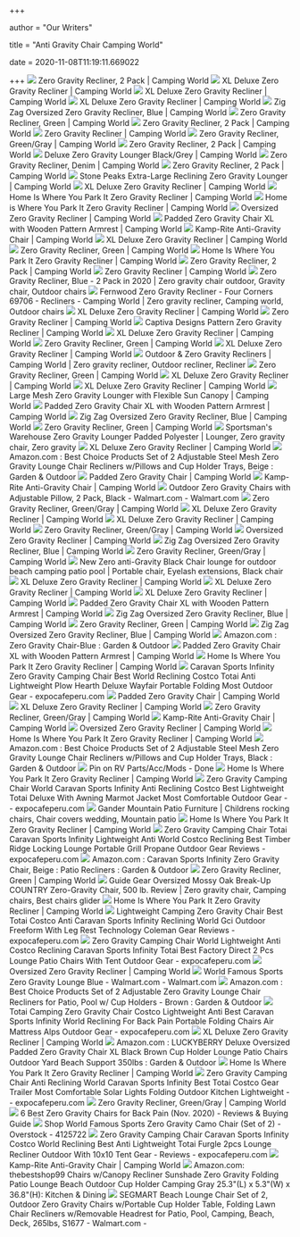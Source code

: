 +++
        
author = "Our Writers"
        
title = "Anti Gravity Chair Camping World"
        
date = 2020-11-08T11:19:11.669022
        
+++
[ ![](https://www.campingworld.com/dw/image/v2/BCJK_PRD/on/demandware.static/-/Sites-global-master-catalog/default/dw7ef82377/images/large/623486_BEIGE_1.jpg?sw=1350&sh=1000&sm=fit)](https://www.campingworld.com/dw/image/v2/BCJK_PRD/on/demandware.static/-/Sites-global-master-catalog/default/dw7ef82377/images/large/623486_BEIGE_1.jpg?sw=1350&sh=1000&sm=fit) Zero Gravity Recliner, 2 Pack | Camping World
[ ![](https://www.campingworld.com/dw/image/v2/BCJK_PRD/on/demandware.static/-/Sites-global-master-catalog/default/dwe81b5b4a/images/large/623491_BROWNGRAY_1.jpg?sw=1350&sh=1000&sm=fit)](https://www.campingworld.com/dw/image/v2/BCJK_PRD/on/demandware.static/-/Sites-global-master-catalog/default/dwe81b5b4a/images/large/623491_BROWNGRAY_1.jpg?sw=1350&sh=1000&sm=fit) XL Deluxe Zero Gravity Recliner | Camping World
[ ![](https://www.campingworld.com/dw/image/v2/BCJK_PRD/on/demandware.static/-/Sites-global-master-catalog/default/dwec1a9f5d/images/large/623491_BROWNGRAY_3.jpg?sw=1350&sh=1000&sm=fit)](https://www.campingworld.com/dw/image/v2/BCJK_PRD/on/demandware.static/-/Sites-global-master-catalog/default/dwec1a9f5d/images/large/623491_BROWNGRAY_3.jpg?sw=1350&sh=1000&sm=fit) XL Deluxe Zero Gravity Recliner | Camping World
[ ![](https://www.campingworld.com/dw/image/v2/BCJK_PRD/on/demandware.static/-/Sites-global-master-catalog/default/dw03fe4133/images/large/623491_GREE_3.jpg?sw=1350&sh=1000&sm=fit)](https://www.campingworld.com/dw/image/v2/BCJK_PRD/on/demandware.static/-/Sites-global-master-catalog/default/dw03fe4133/images/large/623491_GREE_3.jpg?sw=1350&sh=1000&sm=fit) XL Deluxe Zero Gravity Recliner | Camping World
[ ![](https://www.campingworld.com/dw/image/v2/BCJK_PRD/on/demandware.static/-/Sites-global-master-catalog/default/dw54bfed54/images/large/669297_BLUE_1.jpg?sw=1350&sh=1000&sm=fit)](https://www.campingworld.com/dw/image/v2/BCJK_PRD/on/demandware.static/-/Sites-global-master-catalog/default/dw54bfed54/images/large/669297_BLUE_1.jpg?sw=1350&sh=1000&sm=fit) Zig Zag Oversized Zero Gravity Recliner, Blue | Camping World
[ ![](https://www.campingworld.com/dw/image/v2/BCJK_PRD/on/demandware.static/-/Sites-global-master-catalog/default/dw22f845cb/images/large/644004_GREE_1.jpg?sw=1350&sh=1000&sm=fit)](https://www.campingworld.com/dw/image/v2/BCJK_PRD/on/demandware.static/-/Sites-global-master-catalog/default/dw22f845cb/images/large/644004_GREE_1.jpg?sw=1350&sh=1000&sm=fit) Zero Gravity Recliner, Green | Camping World
[ ![](https://www.campingworld.com/dw/image/v2/BCJK_PRD/on/demandware.static/-/Sites-global-master-catalog/default/dwe0d96c8f/images/large/623486_BLCK_2.jpg?sw=1350&sh=1000&sm=fit)](https://www.campingworld.com/dw/image/v2/BCJK_PRD/on/demandware.static/-/Sites-global-master-catalog/default/dwe0d96c8f/images/large/623486_BLCK_2.jpg?sw=1350&sh=1000&sm=fit) Zero Gravity Recliner, 2 Pack | Camping World
[ ![](https://www.campingworld.com/dw/image/v2/BCJK_PRD/on/demandware.static/-/Sites-global-master-catalog/default/dwd0144be9/images/large/629892_BLCK_1.jpg?sw=1350&sh=1000&sm=fit)](https://www.campingworld.com/dw/image/v2/BCJK_PRD/on/demandware.static/-/Sites-global-master-catalog/default/dwd0144be9/images/large/629892_BLCK_1.jpg?sw=1350&sh=1000&sm=fit) Zero Gravity Recliner | Camping World
[ ![](https://www.campingworld.com/dw/image/v2/BCJK_PRD/on/demandware.static/-/Sites-global-master-catalog/default/dw0b06e0dd/images/large/627109_1.jpg?sw=1350&sh=1000&sm=fit)](https://www.campingworld.com/dw/image/v2/BCJK_PRD/on/demandware.static/-/Sites-global-master-catalog/default/dw0b06e0dd/images/large/627109_1.jpg?sw=1350&sh=1000&sm=fit) Zero Gravity Recliner, Green/Gray | Camping World
[ ![](https://www.campingworld.com/dw/image/v2/BCJK_PRD/on/demandware.static/-/Sites-global-master-catalog/default/dwb0ed7b98/images/large/623486_BURG_1.jpg?sw=1350&sh=1000&sm=fit)](https://www.campingworld.com/dw/image/v2/BCJK_PRD/on/demandware.static/-/Sites-global-master-catalog/default/dwb0ed7b98/images/large/623486_BURG_1.jpg?sw=1350&sh=1000&sm=fit) Zero Gravity Recliner, 2 Pack | Camping World
[ ![](https://www.campingworld.com/dw/image/v2/BCJK_PRD/on/demandware.static/-/Sites-global-master-catalog/default/dw68581694/images/large/205006_BLACKGRAY_1.jpg?sw=600&sh=600&sm=fit)](https://www.campingworld.com/dw/image/v2/BCJK_PRD/on/demandware.static/-/Sites-global-master-catalog/default/dw68581694/images/large/205006_BLACKGRAY_1.jpg?sw=600&sh=600&sm=fit) Deluxe Zero Gravity Lounger Black/Grey | Camping World
[ ![](https://www.campingworld.com/dw/image/v2/BCJK_PRD/on/demandware.static/-/Sites-global-master-catalog/default/dw28f04883/images/large/643987_BLUE_1.jpg?sw=1350&sh=1000&sm=fit)](https://www.campingworld.com/dw/image/v2/BCJK_PRD/on/demandware.static/-/Sites-global-master-catalog/default/dw28f04883/images/large/643987_BLUE_1.jpg?sw=1350&sh=1000&sm=fit) Zero Gravity Recliner, Denim | Camping World
[ ![](https://www.campingworld.com/dw/image/v2/BCJK_PRD/on/demandware.static/-/Sites-global-master-catalog/default/dw4975df6a/images/large/623486_BLUE_1.jpg?sw=1350&sh=1000&sm=fit)](https://www.campingworld.com/dw/image/v2/BCJK_PRD/on/demandware.static/-/Sites-global-master-catalog/default/dw4975df6a/images/large/623486_BLUE_1.jpg?sw=1350&sh=1000&sm=fit) Zero Gravity Recliner, 2 Pack | Camping World
[ ![](https://www.campingworld.com/dw/image/v2/BCJK_PRD/on/demandware.static/-/Sites-global-master-catalog/default/dw4086f3fd/images/large/629895_BLACKGRAY_1.jpg?sw=1350&sh=1000&sm=fit)](https://www.campingworld.com/dw/image/v2/BCJK_PRD/on/demandware.static/-/Sites-global-master-catalog/default/dw4086f3fd/images/large/629895_BLACKGRAY_1.jpg?sw=1350&sh=1000&sm=fit) Stone Peaks Extra-Large Reclining Zero Gravity Lounger | Camping World
[ ![](https://www.campingworld.com/dw/image/v2/BCJK_PRD/on/demandware.static/-/Sites-global-master-catalog/default/dwb755d851/images/large/623491_GREE_1.jpg?sw=1350&sh=1000&sm=fit)](https://www.campingworld.com/dw/image/v2/BCJK_PRD/on/demandware.static/-/Sites-global-master-catalog/default/dwb755d851/images/large/623491_GREE_1.jpg?sw=1350&sh=1000&sm=fit) XL Deluxe Zero Gravity Recliner | Camping World
[ ![](https://www.campingworld.com/dw/image/v2/BCJK_PRD/on/demandware.static/-/Sites-global-master-catalog/default/dw9ff05947/images/large/669293_BLUE_1.jpg?sw=1350&sh=1000&sm=fit)](https://www.campingworld.com/dw/image/v2/BCJK_PRD/on/demandware.static/-/Sites-global-master-catalog/default/dw9ff05947/images/large/669293_BLUE_1.jpg?sw=1350&sh=1000&sm=fit) Home Is Where You Park It Zero Gravity Recliner | Camping World
[ ![](https://www.campingworld.com/dw/image/v2/BCJK_PRD/on/demandware.static/-/Sites-global-master-catalog/default/dwad1a0a0a/images/large/629897_NAVY_1.jpg?sw=1350&sh=1000&sm=fit)](https://www.campingworld.com/dw/image/v2/BCJK_PRD/on/demandware.static/-/Sites-global-master-catalog/default/dwad1a0a0a/images/large/629897_NAVY_1.jpg?sw=1350&sh=1000&sm=fit) Home is Where You Park It Zero Gravity Recliner | Camping World
[ ![](https://www.campingworld.com/dw/image/v2/BCJK_PRD/on/demandware.static/-/Sites-global-master-catalog/default/dw35ca5932/images/large/623494_BLUE_1.jpg?sw=1350&sh=1000&sm=fit)](https://www.campingworld.com/dw/image/v2/BCJK_PRD/on/demandware.static/-/Sites-global-master-catalog/default/dw35ca5932/images/large/623494_BLUE_1.jpg?sw=1350&sh=1000&sm=fit) Oversized Zero Gravity Recliner | Camping World
[ ![](https://www.campingworld.com/dw/image/v2/BCJK_PRD/on/demandware.static/-/Sites-global-master-catalog/default/dwbe154e59/images/large/122799_BLACKBLUE_1.jpg?sw=1350&sh=1000&sm=fit)](https://www.campingworld.com/dw/image/v2/BCJK_PRD/on/demandware.static/-/Sites-global-master-catalog/default/dwbe154e59/images/large/122799_BLACKBLUE_1.jpg?sw=1350&sh=1000&sm=fit) Padded Zero Gravity Chair XL with Wooden Pattern Armrest | Camping World
[ ![](https://www.campingworld.com/dw/image/v2/BCJK_PRD/on/demandware.static/-/Sites-global-master-catalog/default/dw9eacd0ee/images/large/122853_NAVYTAN_1.jpg?sw=375&sh=375)](https://www.campingworld.com/dw/image/v2/BCJK_PRD/on/demandware.static/-/Sites-global-master-catalog/default/dw9eacd0ee/images/large/122853_NAVYTAN_1.jpg?sw=375&sh=375) Kamp-Rite Anti-Gravity Chair | Camping World
[ ![](https://www.campingworld.com/dw/image/v2/BCJK_PRD/on/demandware.static/-/Sites-global-master-catalog/default/dw07bf85ce/images/large/623491_GREE_2.jpg?sw=1350&sh=1000&sm=fit)](https://www.campingworld.com/dw/image/v2/BCJK_PRD/on/demandware.static/-/Sites-global-master-catalog/default/dw07bf85ce/images/large/623491_GREE_2.jpg?sw=1350&sh=1000&sm=fit) XL Deluxe Zero Gravity Recliner | Camping World
[ ![](https://www.campingworld.com/dw/image/v2/BCJK_PRD/on/demandware.static/-/Sites-global-master-catalog/default/dwa563ec8e/images/large/644004_GREE_3.jpg?sw=1350&sh=1000&sm=fit)](https://www.campingworld.com/dw/image/v2/BCJK_PRD/on/demandware.static/-/Sites-global-master-catalog/default/dwa563ec8e/images/large/644004_GREE_3.jpg?sw=1350&sh=1000&sm=fit) Zero Gravity Recliner, Green | Camping World
[ ![](https://www.campingworld.com/dw/image/v2/BCJK_PRD/on/demandware.static/-/Sites-global-master-catalog/default/dwdc9553b3/images/large/669293_BLUE_2.jpg?sw=1350&sh=1000&sm=fit)](https://www.campingworld.com/dw/image/v2/BCJK_PRD/on/demandware.static/-/Sites-global-master-catalog/default/dwdc9553b3/images/large/669293_BLUE_2.jpg?sw=1350&sh=1000&sm=fit) Home Is Where You Park It Zero Gravity Recliner | Camping World
[ ![](https://www.campingworld.com/dw/image/v2/BCJK_PRD/on/demandware.static/-/Sites-global-master-catalog/default/dw61a68fcd/images/large/623486_GGRR_1.jpg?sw=1350&sh=1000&sm=fit)](https://www.campingworld.com/dw/image/v2/BCJK_PRD/on/demandware.static/-/Sites-global-master-catalog/default/dw61a68fcd/images/large/623486_GGRR_1.jpg?sw=1350&sh=1000&sm=fit) Zero Gravity Recliner, 2 Pack | Camping World
[ ![](https://www.campingworld.com/dw/image/v2/BCJK_PRD/on/demandware.static/-/Sites-global-master-catalog/default/dwa8fc980b/images/large/629892_GGRR_1.jpg?sw=1350&sh=1000&sm=fit)](https://www.campingworld.com/dw/image/v2/BCJK_PRD/on/demandware.static/-/Sites-global-master-catalog/default/dwa8fc980b/images/large/629892_GGRR_1.jpg?sw=1350&sh=1000&sm=fit) Zero Gravity Recliner | Camping World
[ ![](https://i.pinimg.com/originals/a1/22/55/a122559c303f131c7353704e14706b3d.jpg)](https://i.pinimg.com/originals/a1/22/55/a122559c303f131c7353704e14706b3d.jpg) Zero Gravity Recliner, Blue - 2 Pack in 2020 | Zero gravity chair outdoor, Gravity  chair, Outdoor chairs
[ ![](https://i.pinimg.com/originals/e6/4a/fb/e64afb71a0e6f14672fa937197e89591.jpg)](https://i.pinimg.com/originals/e6/4a/fb/e64afb71a0e6f14672fa937197e89591.jpg) Fernwood Zero Gravity Recliner - Four Corners 69706 - Recliners - Camping  World | Zero gravity recliner, Camping world, Outdoor chairs
[ ![](https://www.campingworld.com/dw/image/v2/BCJK_PRD/on/demandware.static/-/Sites-global-master-catalog/default/dwc7bdf82d/images/large/623491_GREE_19.jpg?sw=1350&sh=1000&sm=fit)](https://www.campingworld.com/dw/image/v2/BCJK_PRD/on/demandware.static/-/Sites-global-master-catalog/default/dwc7bdf82d/images/large/623491_GREE_19.jpg?sw=1350&sh=1000&sm=fit) XL Deluxe Zero Gravity Recliner | Camping World
[ ![](https://www.campingworld.com/dw/image/v2/BCJK_PRD/on/demandware.static/-/Sites-global-master-catalog/default/dwbbbb871a/images/large/629892_CAMO_1.jpg?sw=1350&sh=1000&sm=fit)](https://www.campingworld.com/dw/image/v2/BCJK_PRD/on/demandware.static/-/Sites-global-master-catalog/default/dwbbbb871a/images/large/629892_CAMO_1.jpg?sw=1350&sh=1000&sm=fit) Zero Gravity Recliner | Camping World
[ ![](https://www.campingworld.com/dw/image/v2/BCJK_PRD/on/demandware.static/-/Sites-global-master-catalog/default/dw851c3e14/images/large/669295_BLUE_1.jpg?sw=1350&sh=1000&sm=fit)](https://www.campingworld.com/dw/image/v2/BCJK_PRD/on/demandware.static/-/Sites-global-master-catalog/default/dw851c3e14/images/large/669295_BLUE_1.jpg?sw=1350&sh=1000&sm=fit) Captiva Designs Pattern Zero Gravity Recliner | Camping World
[ ![](https://www.campingworld.com/dw/image/v2/BCJK_PRD/on/demandware.static/-/Sites-global-master-catalog/default/dw3eafcac0/images/large/623491_BROWNGRAY_4.jpg?sw=1350&sh=1000&sm=fit)](https://www.campingworld.com/dw/image/v2/BCJK_PRD/on/demandware.static/-/Sites-global-master-catalog/default/dw3eafcac0/images/large/623491_BROWNGRAY_4.jpg?sw=1350&sh=1000&sm=fit) XL Deluxe Zero Gravity Recliner | Camping World
[ ![](https://www.campingworld.com/dw/image/v2/BCJK_PRD/on/demandware.static/-/Sites-global-master-catalog/default/dw5aca6372/images/large/644004_GREE_10.jpg?sw=1350&sh=1000&sm=fit)](https://www.campingworld.com/dw/image/v2/BCJK_PRD/on/demandware.static/-/Sites-global-master-catalog/default/dw5aca6372/images/large/644004_GREE_10.jpg?sw=1350&sh=1000&sm=fit) Zero Gravity Recliner, Green | Camping World
[ ![](https://www.campingworld.com/dw/image/v2/BCJK_PRD/on/demandware.static/-/Sites-global-master-catalog/default/dw96b6f2cb/images/large/623491_BROWNGRAY_2.jpg?sw=1350&sh=1000&sm=fit)](https://www.campingworld.com/dw/image/v2/BCJK_PRD/on/demandware.static/-/Sites-global-master-catalog/default/dw96b6f2cb/images/large/623491_BROWNGRAY_2.jpg?sw=1350&sh=1000&sm=fit) XL Deluxe Zero Gravity Recliner | Camping World
[ ![](https://i.pinimg.com/originals/34/74/51/347451186f94c33c97f0db3c71c6f4b5.png)](https://i.pinimg.com/originals/34/74/51/347451186f94c33c97f0db3c71c6f4b5.png) Outdoor & Zero Gravity Recliners | Camping World | Zero gravity recliner,  Outdoor recliner, Recliner
[ ![](https://www.campingworld.com/dw/image/v2/BCJK_PRD/on/demandware.static/-/Sites-global-master-catalog/default/dw75c0767c/images/large/644004_GREE_7.jpg?sw=1350&sh=1000&sm=fit)](https://www.campingworld.com/dw/image/v2/BCJK_PRD/on/demandware.static/-/Sites-global-master-catalog/default/dw75c0767c/images/large/644004_GREE_7.jpg?sw=1350&sh=1000&sm=fit) Zero Gravity Recliner, Green | Camping World
[ ![](https://www.campingworld.com/dw/image/v2/BCJK_PRD/on/demandware.static/-/Sites-global-master-catalog/default/dw988bdbe3/images/large/623491_BROWNGRAY_11.jpg?sw=1350&sh=1000&sm=fit)](https://www.campingworld.com/dw/image/v2/BCJK_PRD/on/demandware.static/-/Sites-global-master-catalog/default/dw988bdbe3/images/large/623491_BROWNGRAY_11.jpg?sw=1350&sh=1000&sm=fit) XL Deluxe Zero Gravity Recliner | Camping World
[ ![](https://www.campingworld.com/dw/image/v2/BCJK_PRD/on/demandware.static/-/Sites-global-master-catalog/default/dw63e26b49/images/large/623491_GREE_16.jpg?sw=1350&sh=1000&sm=fit)](https://www.campingworld.com/dw/image/v2/BCJK_PRD/on/demandware.static/-/Sites-global-master-catalog/default/dw63e26b49/images/large/623491_GREE_16.jpg?sw=1350&sh=1000&sm=fit) XL Deluxe Zero Gravity Recliner | Camping World
[ ![](https://www.campingworld.com/dw/image/v2/BCJK_PRD/on/demandware.static/-/Sites-global-master-catalog/default/dw519ef2e3/images/large/629896_TAN_5.jpg?sw=1350&sh=1000&sm=fit)](https://www.campingworld.com/dw/image/v2/BCJK_PRD/on/demandware.static/-/Sites-global-master-catalog/default/dw519ef2e3/images/large/629896_TAN_5.jpg?sw=1350&sh=1000&sm=fit) Large Mesh Zero Gravity Lounger with Flexible Sun Canopy | Camping World
[ ![](https://www.campingworld.com/dw/image/v2/BCJK_PRD/on/demandware.static/-/Sites-global-master-catalog/default/dwca4d8180/images/large/122799_ggrr_1.jpg?sw=1350&sh=1000&sm=fit)](https://www.campingworld.com/dw/image/v2/BCJK_PRD/on/demandware.static/-/Sites-global-master-catalog/default/dwca4d8180/images/large/122799_ggrr_1.jpg?sw=1350&sh=1000&sm=fit) Padded Zero Gravity Chair XL with Wooden Pattern Armrest | Camping World
[ ![](https://www.campingworld.com/dw/image/v2/BCJK_PRD/on/demandware.static/-/Sites-global-master-catalog/default/dwcc936e5b/images/large/669297_BLUE_2.jpg?sw=1350&sh=1000&sm=fit)](https://www.campingworld.com/dw/image/v2/BCJK_PRD/on/demandware.static/-/Sites-global-master-catalog/default/dwcc936e5b/images/large/669297_BLUE_2.jpg?sw=1350&sh=1000&sm=fit) Zig Zag Oversized Zero Gravity Recliner, Blue | Camping World
[ ![](https://www.campingworld.com/dw/image/v2/BCJK_PRD/on/demandware.static/-/Sites-global-master-catalog/default/dw28cf0f38/images/large/644004_GREE_2.jpg?sw=1350&sh=1000&sm=fit)](https://www.campingworld.com/dw/image/v2/BCJK_PRD/on/demandware.static/-/Sites-global-master-catalog/default/dw28cf0f38/images/large/644004_GREE_2.jpg?sw=1350&sh=1000&sm=fit) Zero Gravity Recliner, Green | Camping World
[ ![](https://i.pinimg.com/originals/cf/bb/30/cfbb303918894d5a7e0f6a721a1878a9.jpg)](https://i.pinimg.com/originals/cf/bb/30/cfbb303918894d5a7e0f6a721a1878a9.jpg) Sportsman's Warehouse Zero Gravity Lounger Padded Polyester | Lounger, Zero  gravity chair, Zero gravity
[ ![](https://www.campingworld.com/dw/image/v2/BCJK_PRD/on/demandware.static/-/Sites-global-master-catalog/default/dwe0757b13/images/large/623491_BROWNGRAY_6.jpg?sw=1350&sh=1000&sm=fit)](https://www.campingworld.com/dw/image/v2/BCJK_PRD/on/demandware.static/-/Sites-global-master-catalog/default/dwe0757b13/images/large/623491_BROWNGRAY_6.jpg?sw=1350&sh=1000&sm=fit) XL Deluxe Zero Gravity Recliner | Camping World
[ ![](https://images-na.ssl-images-amazon.com/images/I/814NzsbFcyL._AC_SY450_.jpg)](https://images-na.ssl-images-amazon.com/images/I/814NzsbFcyL._AC_SY450_.jpg) Amazon.com : Best Choice Products Set of 2 Adjustable Steel Mesh Zero  Gravity Lounge Chair Recliners w/Pillows and Cup Holder Trays, Beige :  Garden & Outdoor
[ ![](https://www.campingworld.com/dw/image/v2/BCJK_PRD/on/demandware.static/-/Sites-global-master-catalog/default/dw0c50f84e/images/large/122795_ggrr_1.jpg?sw=1350&sh=1000&sm=fit)](https://www.campingworld.com/dw/image/v2/BCJK_PRD/on/demandware.static/-/Sites-global-master-catalog/default/dw0c50f84e/images/large/122795_ggrr_1.jpg?sw=1350&sh=1000&sm=fit) Padded Zero Gravity Chair | Camping World
[ ![](https://www.campingworld.com/dw/image/v2/BCJK_PRD/on/demandware.static/-/Sites-global-master-catalog/default/dwa24239d0/images/large/122853_NAVYTAN_3.jpg?sw=1350&sh=1000&sm=fit)](https://www.campingworld.com/dw/image/v2/BCJK_PRD/on/demandware.static/-/Sites-global-master-catalog/default/dwa24239d0/images/large/122853_NAVYTAN_3.jpg?sw=1350&sh=1000&sm=fit) Kamp-Rite Anti-Gravity Chair | Camping World
[ ![](https://i5.walmartimages.com/asr/ca448358-aef7-4077-857f-bb17dfcc6a54_1.ff8a01385edd7408dc95f25bb60af23b.jpeg)](https://i5.walmartimages.com/asr/ca448358-aef7-4077-857f-bb17dfcc6a54_1.ff8a01385edd7408dc95f25bb60af23b.jpeg) Outdoor Zero Gravity Chairs with Adjustable Pillow, 2 Pack, Black -  Walmart.com - Walmart.com
[ ![](https://www.campingworld.com/dw/image/v2/BCJK_PRD/on/demandware.static/-/Sites-global-master-catalog/default/dwce597198/images/large/627109_9.jpg?sw=1350&sh=1000&sm=fit)](https://www.campingworld.com/dw/image/v2/BCJK_PRD/on/demandware.static/-/Sites-global-master-catalog/default/dwce597198/images/large/627109_9.jpg?sw=1350&sh=1000&sm=fit) Zero Gravity Recliner, Green/Gray | Camping World
[ ![](https://www.campingworld.com/dw/image/v2/BCJK_PRD/on/demandware.static/-/Sites-global-master-catalog/default/dw076546fb/images/large/623491_BROWNGRAY_5.jpg?sw=1350&sh=1000&sm=fit)](https://www.campingworld.com/dw/image/v2/BCJK_PRD/on/demandware.static/-/Sites-global-master-catalog/default/dw076546fb/images/large/623491_BROWNGRAY_5.jpg?sw=1350&sh=1000&sm=fit) XL Deluxe Zero Gravity Recliner | Camping World
[ ![](https://www.campingworld.com/dw/image/v2/BCJK_PRD/on/demandware.static/-/Sites-global-master-catalog/default/dw2f59ebda/images/large/623491_BROWNGRAY_8.jpg?sw=1350&sh=1000&sm=fit)](https://www.campingworld.com/dw/image/v2/BCJK_PRD/on/demandware.static/-/Sites-global-master-catalog/default/dw2f59ebda/images/large/623491_BROWNGRAY_8.jpg?sw=1350&sh=1000&sm=fit) XL Deluxe Zero Gravity Recliner | Camping World
[ ![](https://www.campingworld.com/dw/image/v2/BCJK_PRD/on/demandware.static/-/Sites-global-master-catalog/default/dw67a7c257/images/large/627109_3.jpg?sw=1350&sh=1000&sm=fit)](https://www.campingworld.com/dw/image/v2/BCJK_PRD/on/demandware.static/-/Sites-global-master-catalog/default/dw67a7c257/images/large/627109_3.jpg?sw=1350&sh=1000&sm=fit) Zero Gravity Recliner, Green/Gray | Camping World
[ ![](https://www.campingworld.com/dw/image/v2/BCJK_PRD/on/demandware.static/-/Sites-global-master-catalog/default/dw21c2ff58/images/large/623494_BRWN_1.jpg?sw=1350&sh=1000&sm=fit)](https://www.campingworld.com/dw/image/v2/BCJK_PRD/on/demandware.static/-/Sites-global-master-catalog/default/dw21c2ff58/images/large/623494_BRWN_1.jpg?sw=1350&sh=1000&sm=fit) Oversized Zero Gravity Recliner | Camping World
[ ![](https://www.campingworld.com/dw/image/v2/BCJK_PRD/on/demandware.static/-/Sites-global-master-catalog/default/dw9107d845/images/large/669297_BLUE_6.jpg?sw=1350&sh=1000&sm=fit)](https://www.campingworld.com/dw/image/v2/BCJK_PRD/on/demandware.static/-/Sites-global-master-catalog/default/dw9107d845/images/large/669297_BLUE_6.jpg?sw=1350&sh=1000&sm=fit) Zig Zag Oversized Zero Gravity Recliner, Blue | Camping World
[ ![](https://www.campingworld.com/dw/image/v2/BCJK_PRD/on/demandware.static/-/Sites-global-master-catalog/default/dwbd48c253/images/large/627109_5.jpg?sw=1350&sh=1000&sm=fit)](https://www.campingworld.com/dw/image/v2/BCJK_PRD/on/demandware.static/-/Sites-global-master-catalog/default/dwbd48c253/images/large/627109_5.jpg?sw=1350&sh=1000&sm=fit) Zero Gravity Recliner, Green/Gray | Camping World
[ ![](https://i.pinimg.com/originals/f3/88/27/f388275e26b9be24f92f9693cd5f37d1.jpg)](https://i.pinimg.com/originals/f3/88/27/f388275e26b9be24f92f9693cd5f37d1.jpg) New Zero anti-Gravity Black Chair lounge for outdoor beach camping patio  pool | Portable chair, Eyelash extensions, Black chair
[ ![](https://www.campingworld.com/dw/image/v2/BCJK_PRD/on/demandware.static/-/Sites-global-master-catalog/default/dw72938cad/images/large/623491_GREE_14.jpg?sw=1350&sh=1000&sm=fit)](https://www.campingworld.com/dw/image/v2/BCJK_PRD/on/demandware.static/-/Sites-global-master-catalog/default/dw72938cad/images/large/623491_GREE_14.jpg?sw=1350&sh=1000&sm=fit) XL Deluxe Zero Gravity Recliner | Camping World
[ ![](https://www.campingworld.com/dw/image/v2/BCJK_PRD/on/demandware.static/-/Sites-global-master-catalog/default/dwb2e67f43/images/large/623491_GREE_17.jpg?sw=1350&sh=1000&sm=fit)](https://www.campingworld.com/dw/image/v2/BCJK_PRD/on/demandware.static/-/Sites-global-master-catalog/default/dwb2e67f43/images/large/623491_GREE_17.jpg?sw=1350&sh=1000&sm=fit) XL Deluxe Zero Gravity Recliner | Camping World
[ ![](https://www.campingworld.com/dw/image/v2/BCJK_PRD/on/demandware.static/-/Sites-global-master-catalog/default/dwb59a1c73/images/large/623491_GREE_4.jpg?sw=1350&sh=1000&sm=fit)](https://www.campingworld.com/dw/image/v2/BCJK_PRD/on/demandware.static/-/Sites-global-master-catalog/default/dwb59a1c73/images/large/623491_GREE_4.jpg?sw=1350&sh=1000&sm=fit) XL Deluxe Zero Gravity Recliner | Camping World
[ ![](https://www.campingworld.com/dw/image/v2/BCJK_PRD/on/demandware.static/-/Sites-global-master-catalog/default/dw407d0857/images/large/122799_CAMO_1.jpg?sw=1350&sh=1000&sm=fit)](https://www.campingworld.com/dw/image/v2/BCJK_PRD/on/demandware.static/-/Sites-global-master-catalog/default/dw407d0857/images/large/122799_CAMO_1.jpg?sw=1350&sh=1000&sm=fit) Padded Zero Gravity Chair XL with Wooden Pattern Armrest | Camping World
[ ![](https://www.campingworld.com/dw/image/v2/BCJK_PRD/on/demandware.static/-/Sites-global-master-catalog/default/dw897cb8ba/images/large/669297_BLUE_3.jpg?sw=1350&sh=1000&sm=fit)](https://www.campingworld.com/dw/image/v2/BCJK_PRD/on/demandware.static/-/Sites-global-master-catalog/default/dw897cb8ba/images/large/669297_BLUE_3.jpg?sw=1350&sh=1000&sm=fit) Zig Zag Oversized Zero Gravity Recliner, Blue | Camping World
[ ![](https://www.campingworld.com/dw/image/v2/BCJK_PRD/on/demandware.static/-/Sites-global-master-catalog/default/dw316a4edd/images/large/644004_GREE_8.jpg?sw=1350&sh=1000&sm=fit)](https://www.campingworld.com/dw/image/v2/BCJK_PRD/on/demandware.static/-/Sites-global-master-catalog/default/dw316a4edd/images/large/644004_GREE_8.jpg?sw=1350&sh=1000&sm=fit) Zero Gravity Recliner, Green | Camping World
[ ![](https://www.campingworld.com/dw/image/v2/BCJK_PRD/on/demandware.static/-/Sites-global-master-catalog/default/dw3f091aa4/images/large/669297_BLUE_5.jpg?sw=1350&sh=1000&sm=fit)](https://www.campingworld.com/dw/image/v2/BCJK_PRD/on/demandware.static/-/Sites-global-master-catalog/default/dw3f091aa4/images/large/669297_BLUE_5.jpg?sw=1350&sh=1000&sm=fit) Zig Zag Oversized Zero Gravity Recliner, Blue | Camping World
[ ![](https://images-na.ssl-images-amazon.com/images/I/71exxyAQ5qL._AC_SX450_.jpg)](https://images-na.ssl-images-amazon.com/images/I/71exxyAQ5qL._AC_SX450_.jpg) Amazon.com : Zero Gravity Chair-Blue : Garden & Outdoor
[ ![](https://www.campingworld.com/dw/image/v2/BCJK_PRD/on/demandware.static/-/Sites-global-master-catalog/default/dwb516e488/images/large/122799_BLUEBLACK_1.jpg?sw=1350&sh=1000&sm=fit)](https://www.campingworld.com/dw/image/v2/BCJK_PRD/on/demandware.static/-/Sites-global-master-catalog/default/dwb516e488/images/large/122799_BLUEBLACK_1.jpg?sw=1350&sh=1000&sm=fit) Padded Zero Gravity Chair XL with Wooden Pattern Armrest | Camping World
[ ![](https://www.campingworld.com/dw/image/v2/BCJK_PRD/on/demandware.static/-/Sites-global-master-catalog/default/dwf25807d0/images/large/669293_BLUE_4.jpg?sw=1350&sh=1000&sm=fit)](https://www.campingworld.com/dw/image/v2/BCJK_PRD/on/demandware.static/-/Sites-global-master-catalog/default/dwf25807d0/images/large/669293_BLUE_4.jpg?sw=1350&sh=1000&sm=fit) Home Is Where You Park It Zero Gravity Recliner | Camping World
[ ![](https://www.expocafeperu.com/w/2020/04/caravan-sports-infinity-zero-gravity-camping-chair-best-world-reclining-costco-totai-anti-lightweight-plow-hearth-deluxe-wayfair-portable-folding-most-1092x1202.jpg)](https://www.expocafeperu.com/w/2020/04/caravan-sports-infinity-zero-gravity-camping-chair-best-world-reclining-costco-totai-anti-lightweight-plow-hearth-deluxe-wayfair-portable-folding-most-1092x1202.jpg) Caravan Sports Infinity Zero Gravity Camping Chair Best World Reclining  Costco Totai Anti Lightweight Plow Hearth Deluxe Wayfair Portable Folding  Most Outdoor Gear - expocafeperu.com
[ ![](https://www.campingworld.com/dw/image/v2/BCJK_PRD/on/demandware.static/-/Sites-global-master-catalog/default/dw871f7a3a/images/large/122795_GGRR_1.jpg?sw=1350&sh=1000&sm=fit)](https://www.campingworld.com/dw/image/v2/BCJK_PRD/on/demandware.static/-/Sites-global-master-catalog/default/dw871f7a3a/images/large/122795_GGRR_1.jpg?sw=1350&sh=1000&sm=fit) Padded Zero Gravity Chair | Camping World
[ ![](https://www.campingworld.com/dw/image/v2/BCJK_PRD/on/demandware.static/-/Sites-global-master-catalog/default/dwe5f1ada5/images/large/623491_BROWNGRAY_9.jpg?sw=1350&sh=1000&sm=fit)](https://www.campingworld.com/dw/image/v2/BCJK_PRD/on/demandware.static/-/Sites-global-master-catalog/default/dwe5f1ada5/images/large/623491_BROWNGRAY_9.jpg?sw=1350&sh=1000&sm=fit) XL Deluxe Zero Gravity Recliner | Camping World
[ ![](https://www.campingworld.com/dw/image/v2/BCJK_PRD/on/demandware.static/-/Sites-global-master-catalog/default/dwa9faa5c4/images/large/627109_21.jpg?sw=1350&sh=1000&sm=fit)](https://www.campingworld.com/dw/image/v2/BCJK_PRD/on/demandware.static/-/Sites-global-master-catalog/default/dwa9faa5c4/images/large/627109_21.jpg?sw=1350&sh=1000&sm=fit) Zero Gravity Recliner, Green/Gray | Camping World
[ ![](https://www.campingworld.com/dw/image/v2/BCJK_PRD/on/demandware.static/-/Sites-global-master-catalog/default/dw07ba9c69/images/large/122853_NAVYTAN_4.jpg?sw=1350&sh=1000&sm=fit)](https://www.campingworld.com/dw/image/v2/BCJK_PRD/on/demandware.static/-/Sites-global-master-catalog/default/dw07ba9c69/images/large/122853_NAVYTAN_4.jpg?sw=1350&sh=1000&sm=fit) Kamp-Rite Anti-Gravity Chair | Camping World
[ ![](https://www.campingworld.com/dw/image/v2/BCJK_PRD/on/demandware.static/-/Sites-global-master-catalog/default/dwc410a64c/images/large/623494_TAN_1.jpg?sw=1350&sh=1000&sm=fit)](https://www.campingworld.com/dw/image/v2/BCJK_PRD/on/demandware.static/-/Sites-global-master-catalog/default/dwc410a64c/images/large/623494_TAN_1.jpg?sw=1350&sh=1000&sm=fit) Oversized Zero Gravity Recliner | Camping World
[ ![](https://www.campingworld.com/dw/image/v2/BCJK_PRD/on/demandware.static/-/Sites-global-master-catalog/default/dwd70921e6/images/large/669293_GGRR_8.jpg?sw=1350&sh=1000&sm=fit)](https://www.campingworld.com/dw/image/v2/BCJK_PRD/on/demandware.static/-/Sites-global-master-catalog/default/dwd70921e6/images/large/669293_GGRR_8.jpg?sw=1350&sh=1000&sm=fit) Home Is Where You Park It Zero Gravity Recliner | Camping World
[ ![](https://images-na.ssl-images-amazon.com/images/I/8119Pi%2Ba1GL._AC_SY450_.jpg)](https://images-na.ssl-images-amazon.com/images/I/8119Pi%2Ba1GL._AC_SY450_.jpg) Amazon.com : Best Choice Products Set of 2 Adjustable Steel Mesh Zero  Gravity Lounge Chair Recliners w/Pillows and Cup Holder Trays, Black :  Garden & Outdoor
[ ![](https://i.pinimg.com/originals/51/17/da/5117da02372ad50f6214de46ee25e00d.jpg)](https://i.pinimg.com/originals/51/17/da/5117da02372ad50f6214de46ee25e00d.jpg) Pin on RV Parts/Acc/Mods - Done
[ ![](https://www.campingworld.com/dw/image/v2/BCJK_PRD/on/demandware.static/-/Sites-global-master-catalog/default/dwaa93e9b9/images/large/669293_GGRR_1.jpg?sw=1350&sh=1000&sm=fit)](https://www.campingworld.com/dw/image/v2/BCJK_PRD/on/demandware.static/-/Sites-global-master-catalog/default/dwaa93e9b9/images/large/669293_GGRR_1.jpg?sw=1350&sh=1000&sm=fit) Home Is Where You Park It Zero Gravity Recliner | Camping World
[ ![](https://www.expocafeperu.com/w/2020/04/zero-gravity-camping-chair-world-caravan-sports-infinity-anti-reclining-costco-best-lightweight-totai-deluxe-with-awning-marmot-jacket-most-comfortable-1092x1201.jpg)](https://www.expocafeperu.com/w/2020/04/zero-gravity-camping-chair-world-caravan-sports-infinity-anti-reclining-costco-best-lightweight-totai-deluxe-with-awning-marmot-jacket-most-comfortable-1092x1201.jpg) Zero Gravity Camping Chair World Caravan Sports Infinity Anti Reclining  Costco Best Lightweight Totai Deluxe With Awning Marmot Jacket Most  Comfortable Outdoor Gear - - expocafeperu.com
[ ![](https://i.pinimg.com/originals/5f/12/2e/5f122ead59f4bf14ae5dbfc89908de5b.png)](https://i.pinimg.com/originals/5f/12/2e/5f122ead59f4bf14ae5dbfc89908de5b.png) Gander Mountain Patio Furniture | Childrens rocking chairs, Chair covers  wedding, Mountain patio
[ ![](https://www.campingworld.com/dw/image/v2/BCJK_PRD/on/demandware.static/-/Sites-global-master-catalog/default/dw0e597d20/images/large/669293_GGRR_3.jpg?sw=1350&sh=1000&sm=fit)](https://www.campingworld.com/dw/image/v2/BCJK_PRD/on/demandware.static/-/Sites-global-master-catalog/default/dw0e597d20/images/large/669293_GGRR_3.jpg?sw=1350&sh=1000&sm=fit) Home Is Where You Park It Zero Gravity Recliner | Camping World
[ ![](https://www.expocafeperu.com/w/2020/04/zero-gravity-camping-chair-totai-caravan-sports-infinity-lightweight-anti-world-costco-reclining-best-timber-ridge-locking-lounge-portable-grill-propane.jpg)](https://www.expocafeperu.com/w/2020/04/zero-gravity-camping-chair-totai-caravan-sports-infinity-lightweight-anti-world-costco-reclining-best-timber-ridge-locking-lounge-portable-grill-propane.jpg) Zero Gravity Camping Chair Totai Caravan Sports Infinity Lightweight Anti  World Costco Reclining Best Timber Ridge Locking Lounge Portable Grill  Propane Outdoor Gear Reviews - expocafeperu.com
[ ![](https://m.media-amazon.com/images/I/81DGybUYwOL._AC_UL400_.jpg)](https://m.media-amazon.com/images/I/81DGybUYwOL._AC_UL400_.jpg) Amazon.com : Caravan Sports Infinity Zero Gravity Chair, Beige : Patio  Recliners : Garden & Outdoor
[ ![](https://www.campingworld.com/dw/image/v2/BCJK_PRD/on/demandware.static/-/Sites-global-master-catalog/default/dw9f428999/images/large/644004_GREE_4.jpg?sw=1350&sh=1000&sm=fit)](https://www.campingworld.com/dw/image/v2/BCJK_PRD/on/demandware.static/-/Sites-global-master-catalog/default/dw9f428999/images/large/644004_GREE_4.jpg?sw=1350&sh=1000&sm=fit) Zero Gravity Recliner, Green | Camping World
[ ![](https://i.pinimg.com/474x/db/8b/f6/db8bf6dc081809e70588912aa8c1127c.jpg)](https://i.pinimg.com/474x/db/8b/f6/db8bf6dc081809e70588912aa8c1127c.jpg) Guide Gear Oversized Mossy Oak Break-Up COUNTRY Zero-Gravity Chair, 500 lb.  Review | Zero gravity chair, Camping chairs, Best chairs glider
[ ![](https://www.campingworld.com/dw/image/v2/BCJK_PRD/on/demandware.static/-/Sites-global-master-catalog/default/dw2f884c66/images/large/669293_GGRR_4.jpg?sw=1350&sh=1000&sm=fit)](https://www.campingworld.com/dw/image/v2/BCJK_PRD/on/demandware.static/-/Sites-global-master-catalog/default/dw2f884c66/images/large/669293_GGRR_4.jpg?sw=1350&sh=1000&sm=fit) Home Is Where You Park It Zero Gravity Recliner | Camping World
[ ![](https://www.expocafeperu.com/w/2020/04/lightweight-camping-zero-gravity-chair-best-totai-costco-anti-caravan-sports-infinity-reclining-world-gci-outdoor-freeform-with-leg-rest-technology-coleman.001)](https://www.expocafeperu.com/w/2020/04/lightweight-camping-zero-gravity-chair-best-totai-costco-anti-caravan-sports-infinity-reclining-world-gci-outdoor-freeform-with-leg-rest-technology-coleman.001) Lightweight Camping Zero Gravity Chair Best Totai Costco Anti Caravan  Sports Infinity Reclining World Gci Outdoor Freeform With Leg Rest  Technology Coleman Gear Reviews - expocafeperu.com
[ ![](https://www.expocafeperu.com/w/2020/04/zero-gravity-camping-chair-world-lightweight-anti-costco-reclining-caravan-sports-infinity-totai-best-factory-direct-2-pcs-lounge-patio-chairs-with-tent.jpg)](https://www.expocafeperu.com/w/2020/04/zero-gravity-camping-chair-world-lightweight-anti-costco-reclining-caravan-sports-infinity-totai-best-factory-direct-2-pcs-lounge-patio-chairs-with-tent.jpg) Zero Gravity Camping Chair World Lightweight Anti Costco Reclining Caravan  Sports Infinity Totai Best Factory Direct 2 Pcs Lounge Patio Chairs With  Tent Outdoor Gear - expocafeperu.com
[ ![](https://www.campingworld.com/dw/image/v2/BCJK_PRD/on/demandware.static/-/Sites-global-master-catalog/default/dwd67ad421/images/large/623494_TAN_2.jpg?sw=1350&sh=1000&sm=fit)](https://www.campingworld.com/dw/image/v2/BCJK_PRD/on/demandware.static/-/Sites-global-master-catalog/default/dwd67ad421/images/large/623494_TAN_2.jpg?sw=1350&sh=1000&sm=fit) Oversized Zero Gravity Recliner | Camping World
[ ![](https://i5.walmartimages.com/asr/ba3ca0af-2273-48f4-97a8-a1551a7a6037_1.dac6ea0503dff8890d3a02ce719d0a5e.jpeg?odnWidth=612&odnHeight=612&odnBg=ffffff)](https://i5.walmartimages.com/asr/ba3ca0af-2273-48f4-97a8-a1551a7a6037_1.dac6ea0503dff8890d3a02ce719d0a5e.jpeg?odnWidth=612&odnHeight=612&odnBg=ffffff) World Famous Sports Zero Gravity Lounge Blue - Walmart.com - Walmart.com
[ ![](https://images-na.ssl-images-amazon.com/images/I/81PlRRzZz3L._AC_SL1500_.jpg)](https://images-na.ssl-images-amazon.com/images/I/81PlRRzZz3L._AC_SL1500_.jpg) Amazon.com : Best Choice Products Set of 2 Adjustable Zero Gravity Lounge  Chair Recliners for Patio, Pool w/ Cup Holders - Brown : Garden & Outdoor
[ ![](https://www.expocafeperu.com/w/2020/04/totai-camping-zero-gravity-chair-costco-lightweight-anti-best-caravan-sports-infinity-world-reclining-for-back-pain-portable-folding-chairs-air-mattress-alps.jpg)](https://www.expocafeperu.com/w/2020/04/totai-camping-zero-gravity-chair-costco-lightweight-anti-best-caravan-sports-infinity-world-reclining-for-back-pain-portable-folding-chairs-air-mattress-alps.jpg) Totai Camping Zero Gravity Chair Costco Lightweight Anti Best Caravan  Sports Infinity World Reclining For Back Pain Portable Folding Chairs Air  Mattress Alps Outdoor Gear - expocafeperu.com
[ ![](https://www.campingworld.com/dw/image/v2/BCJK_PRD/on/demandware.static/-/Sites-global-master-catalog/default/dw4a7f18fb/images/large/623491_GREE_9.jpg?sw=1350&sh=1000&sm=fit)](https://www.campingworld.com/dw/image/v2/BCJK_PRD/on/demandware.static/-/Sites-global-master-catalog/default/dw4a7f18fb/images/large/623491_GREE_9.jpg?sw=1350&sh=1000&sm=fit) XL Deluxe Zero Gravity Recliner | Camping World
[ ![](https://images-na.ssl-images-amazon.com/images/I/515wpkz%2Bj9L._AC_.jpg)](https://images-na.ssl-images-amazon.com/images/I/515wpkz%2Bj9L._AC_.jpg) Amazon.com : LUCKYBERRY Deluxe Oversized Padded Zero Gravity Chair XL Black  Brown Cup Holder Lounge Patio Chairs Outdoor Yard Beach Support 350lbs :  Garden & Outdoor
[ ![](https://www.campingworld.com/dw/image/v2/BCJK_PRD/on/demandware.static/-/Sites-global-master-catalog/default/dw302ab293/images/large/669293_GGRR_2.jpg?sw=1350&sh=1000&sm=fit)](https://www.campingworld.com/dw/image/v2/BCJK_PRD/on/demandware.static/-/Sites-global-master-catalog/default/dw302ab293/images/large/669293_GGRR_2.jpg?sw=1350&sh=1000&sm=fit) Home Is Where You Park It Zero Gravity Recliner | Camping World
[ ![](https://www.expocafeperu.com/w/2020/04/zero-gravity-camping-chair-anti-reclining-world-caravan-sports-infinity-best-totai-costco-gear-trailer-most-comfortable-solar-lights-folding-outdoor-kitchen.jpg)](https://www.expocafeperu.com/w/2020/04/zero-gravity-camping-chair-anti-reclining-world-caravan-sports-infinity-best-totai-costco-gear-trailer-most-comfortable-solar-lights-folding-outdoor-kitchen.jpg) Zero Gravity Camping Chair Anti Reclining World Caravan Sports Infinity  Best Totai Costco Gear Trailer Most Comfortable Solar Lights Folding  Outdoor Kitchen Lightweight - - expocafeperu.com
[ ![](https://www.campingworld.com/dw/image/v2/BCJK_PRD/on/demandware.static/-/Sites-global-master-catalog/default/dw5ceff465/images/large/627109_15.jpg?sw=1350&sh=1000&sm=fit)](https://www.campingworld.com/dw/image/v2/BCJK_PRD/on/demandware.static/-/Sites-global-master-catalog/default/dw5ceff465/images/large/627109_15.jpg?sw=1350&sh=1000&sm=fit) Zero Gravity Recliner, Green/Gray | Camping World
[ ![](https://wisepick.org/wp-content/uploads/2019/08/Perfect-Chair-PC-420_3-1024x683.jpg)](https://wisepick.org/wp-content/uploads/2019/08/Perfect-Chair-PC-420_3-1024x683.jpg) 6 Best Zero Gravity Chairs for Back Pain (Nov. 2020) - Reviews & Buying  Guide
[ ![](https://ak1.ostkcdn.com/images/products/P12131699.jpg)](https://ak1.ostkcdn.com/images/products/P12131699.jpg) Shop World Famous Sports Zero Gravity Camo Chair (Set of 2) - Overstock -  4125722
[ ![](https://www.expocafeperu.com/w/2020/04/zero-gravity-camping-chair-caravan-sports-infinity-costco-world-reclining-best-anti-lightweight-totai-furgle-2pcs-lounge-recliner-outdoor-with-10x10-tent.jpg)](https://www.expocafeperu.com/w/2020/04/zero-gravity-camping-chair-caravan-sports-infinity-costco-world-reclining-best-anti-lightweight-totai-furgle-2pcs-lounge-recliner-outdoor-with-10x10-tent.jpg) Zero Gravity Camping Chair Caravan Sports Infinity Costco World Reclining  Best Anti Lightweight Totai Furgle 2pcs Lounge Recliner Outdoor With 10x10  Tent Gear - Reviews - expocafeperu.com
[ ![](https://www.campingworld.com/dw/image/v2/BCJK_PRD/on/demandware.static/-/Sites-global-master-catalog/default/dwa474701c/images/large/122853_NAVYTAN_2.jpg?sw=1350&sh=1000&sm=fit)](https://www.campingworld.com/dw/image/v2/BCJK_PRD/on/demandware.static/-/Sites-global-master-catalog/default/dwa474701c/images/large/122853_NAVYTAN_2.jpg?sw=1350&sh=1000&sm=fit) Kamp-Rite Anti-Gravity Chair | Camping World
[ ![](https://images-na.ssl-images-amazon.com/images/I/61DgKj8knpL._AC_SX522_.jpg)](https://images-na.ssl-images-amazon.com/images/I/61DgKj8knpL._AC_SX522_.jpg) Amazon.com: thebestshop99 Chairs w/Canopy Recliner Sunshade Zero Gravity  Folding Patio Lounge Beach Outdoor Cup Holder Camping Gray 25.3"(L) x  5.3"(W) x 36.8"(H): Kitchen & Dining
[ ![](https://i5.walmartimages.com/asr/c913b3ae-6d59-44a2-8e8d-9dce2ee3de41_1.31f3d8d5d956da5b5a00e3ec0501ac83.jpeg?odnWidth=612&odnHeight=612&odnBg=ffffff)](https://i5.walmartimages.com/asr/c913b3ae-6d59-44a2-8e8d-9dce2ee3de41_1.31f3d8d5d956da5b5a00e3ec0501ac83.jpeg?odnWidth=612&odnHeight=612&odnBg=ffffff) SEGMART Beach Lounge Chair Set of 2, Outdoor Zero Gravity Chairs w/Portable  Cup Holder Table, Folding Lawn Chair Recliners w/Removable Headrest for  Patio, Pool, Camping, Beach, Deck, 265lbs, S1677 - Walmart.com -

